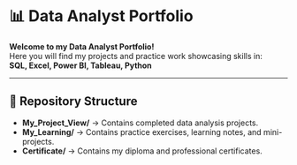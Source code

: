 # 📊 Data Analyst Portfolio  

**Welcome to my Data Analyst Portfolio!**  
Here you will find my projects and practice work showcasing skills in:  
**SQL, Excel, Power BI, Tableau, Python**

---
## 📁 Repository Structure  

- **My_Project_View/** → Contains completed data analysis projects.  
- **My_Learning/** → Contains practice exercises, learning notes, and mini-projects.  
- **Certificate/** → Contains my diploma and professional certificates.
